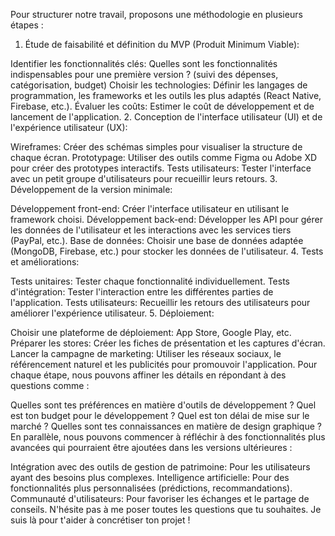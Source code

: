 Pour structurer notre travail, proposons une méthodologie en plusieurs étapes :

1. Étude de faisabilité et définition du MVP (Produit Minimum Viable):

Identifier les fonctionnalités clés: Quelles sont les fonctionnalités indispensables pour une première version ? (suivi des dépenses, catégorisation, budget)
Choisir les technologies: Définir les langages de programmation, les frameworks et les outils les plus adaptés (React Native, Firebase, etc.).
Évaluer les coûts: Estimer le coût de développement et de lancement de l'application.
2. Conception de l'interface utilisateur (UI) et de l'expérience utilisateur (UX):

Wireframes: Créer des schémas simples pour visualiser la structure de chaque écran.
Prototypage: Utiliser des outils comme Figma ou Adobe XD pour créer des prototypes interactifs.
Tests utilisateurs: Tester l'interface avec un petit groupe d'utilisateurs pour recueillir leurs retours.
3. Développement de la version minimale:

Développement front-end: Créer l'interface utilisateur en utilisant le framework choisi.
Développement back-end: Développer les API pour gérer les données de l'utilisateur et les interactions avec les services tiers (PayPal, etc.).
Base de données: Choisir une base de données adaptée (MongoDB, Firebase, etc.) pour stocker les données de l'utilisateur.
4. Tests et améliorations:

Tests unitaires: Tester chaque fonctionnalité individuellement.
Tests d'intégration: Tester l'interaction entre les différentes parties de l'application.
Tests utilisateurs: Recueillir les retours des utilisateurs pour améliorer l'expérience utilisateur.
5. Déploiement:

Choisir une plateforme de déploiement: App Store, Google Play, etc.
Préparer les stores: Créer les fiches de présentation et les captures d'écran.
Lancer la campagne de marketing: Utiliser les réseaux sociaux, le référencement naturel et les publicités pour promouvoir l'application.
Pour chaque étape, nous pouvons affiner les détails en répondant à des questions comme :

Quelles sont tes préférences en matière d'outils de développement ?
Quel est ton budget pour le développement ?
Quel est ton délai de mise sur le marché ?
Quelles sont tes connaissances en matière de design graphique ?
En parallèle, nous pouvons commencer à réfléchir à des fonctionnalités plus avancées qui pourraient être ajoutées dans les versions ultérieures :

Intégration avec des outils de gestion de patrimoine: Pour les utilisateurs ayant des besoins plus complexes.
Intelligence artificielle: Pour des fonctionnalités plus personnalisées (prédictions, recommandations).
Communauté d'utilisateurs: Pour favoriser les échanges et le partage de conseils.
N'hésite pas à me poser toutes les questions que tu souhaites. Je suis là pour t'aider à concrétiser ton projet !